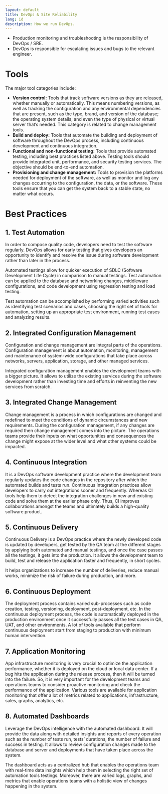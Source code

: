 ```yaml
---
layout: default
title: DevOps & Site Reliability
lang: id
description: How we run DevOps.
---
```


* Production monitoring and troubleshooting is the responsibility of DevOps / SRE.
* DevOps is responsible for escalating issues and bugs to the relevant engineer.

# Tools

The major tool categories include: 

* **Version control:** Tools that track software versions as they are released, whether manually or automatically. This means numbering versions, as well as tracking the configuration and any environmental dependencies that are present, such as the type, brand, and version of the database; the operating system details; and even the type of physical or virtual server that’s needed. This category is related to change management tools.
* **Build and deploy:** Tools that automate the building and deployment of software throughout the DevOps process, including continuous development and continuous integration.
* **Functional and non-functional testing:** Tools that provide automated testing, including best practices listed above. Testing tools should provide integrated unit, performance, and security testing services. The objective should be end-to-end automation.
* **Provisioning and change management:** Tools to provision the platforms needed for deployment of the software, as well as monitor and log any changes occurring to the configuration, the data, or the software. These tools ensure that you can get the system back to a stable state, no matter what occurs. 

# Best Practices

## 1. Test Automation
In order to compose quality code, developers need to test the software regularly. DevOps allows for early testing that gives developers an opportunity to identify and resolve the issue during software development rather than later in the process.

Automated testings allow for quicker execution of SDLC (Software Development Life Cycle) in comparison to manual testings. Test automation can be applied to the database and networking changes, middleware configurations, and code development using regression testing and load testing.

Test automation can be accomplished by performing varied activities such as identifying test scenarios and cases, choosing the right set of tools for automation, setting up an appropriate test environment, running test cases and analyzing results.  

## 2. Integrated Configuration Management
Configuration and change management are integral parts of the operations. Configuration management is about automation, monitoring, management and maintenance of system-wide configurations that take place across networks, servers, application, storage, and other managed services.

Integrated configuration management enables the development teams with a bigger picture. It allows to utilize the existing services during the software development rather than investing time and efforts in reinventing the new services from scratch.

## 3. Integrated Change Management
Change management is a process in which configurations are changed and redefined to meet the conditions of dynamic circumstances and new requirements. During the configuration management, if any changes are required then change management comes into the picture. The operations teams provide their inputs on what opportunities and consequences the change might expose at the wider level and what other systems could be impacted.  

## 4. Continuous Integration
It is a DevOps software development practice where the development team regularly updates the code changes in the repository after which the automated builds and tests run. Continuous Integration practices allow developers to carry out integrations sooner and frequently. Whereas CI tools help them to detect the integration challenges in new and existing code and solve them at the earlier phase only. Thus, CI improves collaborations amongst the teams and ultimately builds a high-quality software product.

## 5. Continuous Delivery
Continuous Delivery is a DevOps practice where the newly developed code is updated by developers, get tested by the QA team at the different stages by applying both automated and manual testings, and once the case passes all the testings, it gets into the production. It allows the development team to build, test and release the application faster and frequently, in short cycles.

It helps organizations to increase the number of deliveries, reduce manual works, minimize the risk of failure during production, and more.

## 6. Continuous Deployment
The deployment process contains varied sub-processes such as code creation, testing, versioning, deployment, post-deployment, etc. In the continuous deployment process, the code is automatically deployed in the production environment once it successfully passes all the test cases in QA, UAT, and other environments. A lot of tools available that perform continuous deployment start from staging to production with minimum human intervention.  

## 7. Application Monitoring
App infrastructure monitoring is very crucial to optimize the application performance, whether it is deployed on the cloud or local data center. If a bug hits the application during the release process, then it will be turned into the failure. So, it is very important for the development teams and operations teams to consider proactive monitoring and check the performance of the application. Various tools are available for application monitoring that offer a lot of metrics related to applications, infrastructure, sales, graphs, analytics, etc.

## 8. Automated Dashboards
Leverage the DevOps intelligence with the automated dashboard. It will provide the data along with detailed insights and reports of every operation such as the number of tests run, tests’ durations, the number of failure and success in testing. It allows to review configuration changes made to the database and server and deployments that have taken place across the system.  

The dashboard acts as a centralized hub that enables the operations team with real-time data insights which help them in selecting the right set of automation tools testings. Moreover, there are varied logs, graphs, and metrics that enable operations teams with a holistic view of changes happening in the system.